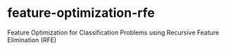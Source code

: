 # feature-optimization-rfe
Feature Optimization for Classification Problems using Recursive Feature Elimination (RFE)
